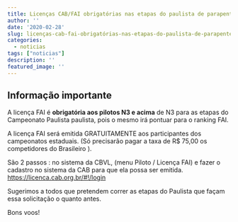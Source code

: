 ```yaml
---
title: Licenças CAB/FAI obrigatórias nas etapas do paulista de parapente
author: ''
date: '2020-02-28'
slug: licenças-cab-fai-obrigatórias-nas-etapas-do-paulista-de-parapente
categories:
  - noticias
tags: ["noticias"]
description: ''
featured_image: ''
---
```


## Informação importante

A licença FAI é **obrigatória aos pilotos N3 e acima** de N3 para as etapas do Campeonato Paulista paulista, pois o mesmo irá pontuar para o ranking FAI.

A licença FAI será emitida GRATUITAMENTE aos participantes dos campeonatos estaduais.
(Só precisarão pagar a taxa de R$ 75,00 os competidores do Brasileiro ). 


São 2 passos : no  sistema da CBVL, (menu Piloto / Licença FAI) e  fazer o cadastro no sistema da CAB para que ela possa ser emitida.
https://licenca.cab.org.br/#!/login

Sugerimos a todos que pretendem correr as etapas do Paulista que façam essa solicitação o quanto antes. 


Bons voos!